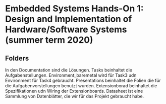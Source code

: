 # Embedded Systems Hands-On 1: Design and Implementation of Hardware/Software Systems (summer term 2020)

## Folders

In den Documentation sind die Lösungen. Tasks beinhaltet die Aufgabenstellungen. Environment_baremetal wird für Task3 udn Environment für Task4 gebraucht.
Presentations beinhaltet die Folien die für die Aufgabenvorstellungen benutzt wurden. Extensionborad beinhaltet die Spezifikationen udn Wiring der Extensionboards. Datasheet ist eine Sammlung von Datenblätter, die wir für das Projekt gebraucht habe.
